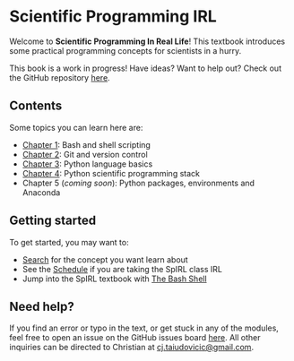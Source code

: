 # Scientific Programming IRL

Welcome to **Scientific Programming In Real Life**! This textbook introduces some practical programming concepts for scientists in a hurry.

This book is a work in progress! Have ideas? Want to help out? Check out the GitHub repository [here](https://github.com/cjtu/spirl).

## Contents

Some topics you can learn here are:

- [Chapter 1](./01_bash/00_why-bash): Bash and shell scripting
- [Chapter 2](./02_git/00_why-git): Git and version control
- [Chapter 3](./03_python/00_why-python): Python language basics
- [Chapter 4](./04_sci-programming/00_why-sci-programming): Python scientific programming stack
- Chapter 5 (*coming soon*): Python packages, environments and Anaconda

## Getting started

To get started, you may want to:

- [Search](./search) for the concept you want learn about
- See the [Schedule](./02_schedule) if you are taking the SpIRL class IRL
- Jump into the SpIRL textbook with [The Bash Shell](./01_bash/00_why-bash)

## Need help?

If you find an error or typo in the text, or get stuck in any of the modules, feel free to open an issue on the GitHub issues board [here](https://github.com/cjtu/spirl/issues). All other inquiries can be directed to Christian at cj.taiudovicic@gmail.com.
